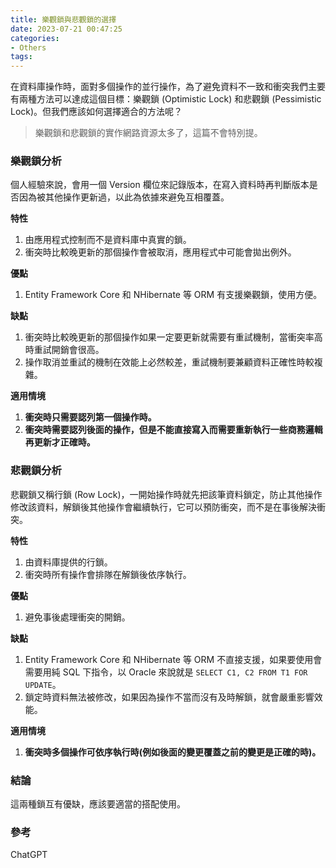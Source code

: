 ```yaml
---
title: 樂觀鎖與悲觀鎖的選擇
date: 2023-07-21 00:47:25
categories:
- Others
tags:
---
```


在資料庫操作時，面對多個操作的並行操作，為了避免資料不一致和衝突我們主要有兩種方法可以達成這個目標：樂觀鎖 (Optimistic Lock) 和悲觀鎖 (Pessimistic Lock)。但我們應該如何選擇適合的方法呢？

> 樂觀鎖和悲觀鎖的實作網路資源太多了，這篇不會特別提。

<!--more-->

### 樂觀鎖分析
個人經驗來說，會用一個 Version 欄位來記錄版本，在寫入資料時再判斷版本是否因為被其他操作更新過，以此為依據來避免互相覆蓋。  

**特性**  
  1. 由應用程式控制而不是資料庫中真實的鎖。
  2. 衝突時比較晚更新的那個操作會被取消，應用程式中可能會拋出例外。

**優點**  
  1. Entity Framework Core 和 NHibernate 等 ORM 有支援樂觀鎖，使用方便。

**缺點**  
  1. 衝突時比較晚更新的那個操作如果一定要更新就需要有重試機制，當衝突率高時重試開銷會很高。
  2. 操作取消並重試的機制在效能上必然較差，重試機制要兼顧資料正確性時較複雜。

**適用情境**  
  1. **衝突時只需要認列第一個操作時。**
  2. **衝突時需要認列後面的操作，但是不能直接寫入而需要重新執行一些商務邏輯再更新才正確時。**

### 悲觀鎖分析
悲觀鎖又稱行鎖 (Row Lock)，一開始操作時就先把該筆資料鎖定，防止其他操作修改該資料，解鎖後其他操作會繼續執行，它可以預防衝突，而不是在事後解決衝突。

**特性**  
  1. 由資料庫提供的行鎖。
  2. 衝突時所有操作會排隊在解鎖後依序執行。

**優點**  
  1. 避免事後處理衝突的開銷。

**缺點**  
  1. Entity Framework Core 和 NHibernate 等 ORM 不直接支援，如果要使用會需要用純 SQL 下指令，以 Oracle 來說就是 `SELECT C1, C2 FROM T1 FOR UPDATE`。
  1. 鎖定時資料無法被修改，如果因為操作不當而沒有及時解鎖，就會嚴重影響效能。

**適用情境**  
  1. **衝突時多個操作可依序執行時(例如後面的變更覆蓋之前的變更是正確的時)。**

### 結論
這兩種鎖互有優缺，應該要適當的搭配使用。

### 參考
ChatGPT